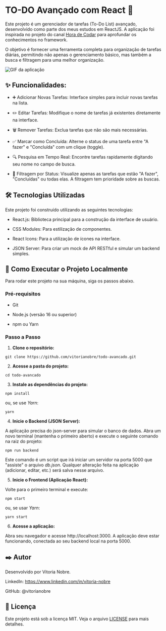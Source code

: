 # TO-DO Avançado com React 🚀

Este projeto é um gerenciador de tarefas (To-Do List) avançado, desenvolvido como parte dos meus estudos em ReactJS. A aplicação foi inspirada no projeto do canal [Hora de Codar](https://youtu.be/HSssE1PRQcA?si=rlvztlq_jWcN7MHe) para aprofundar os conhecimentos no framework.

O objetivo é fornecer uma ferramenta completa para organização de tarefas diárias, permitindo não apenas o gerenciamento básico, mas também a busca e filtragem para uma melhor organização.

![GIF da aplicação](./public/TO-DO%20Avançado.gif)

## ✨ Funcionalidades:
- ➕ Adicionar Novas Tarefas: Interface simples para incluir novas tarefas na lista.

- ✏️ Editar Tarefas: Modifique o nome de tarefas já existentes diretamente na interface.

- 🗑️ Remover Tarefas: Exclua tarefas que não são mais necessárias.

- ✅ Marcar como Concluída: Alterne o status de uma tarefa entre "A fazer" e "Concluída" com um clique (toggle).

- 🔍 Pesquisa em Tempo Real: Encontre tarefas rapidamente digitando seu nome no campo de busca.

- 🚦 Filtragem por Status: Visualize apenas as tarefas que estão "A fazer", "Concluídas" ou todas elas. A filtragem tem prioridade sobre as buscas.

## 🛠️ Tecnologias Utilizadas
Este projeto foi construído utilizando as seguintes tecnologias:

- React.js: Biblioteca principal para a construção da interface de usuário.

- CSS Modules: Para estilização de componentes.

- React Icons: Para a utilização de ícones na interface.

- JSON Server: Para criar um mock de API RESTful e simular um backend simples.

## 🚀 Como Executar o Projeto Localmente
Para rodar este projeto na sua máquina, siga os passos abaixo.

### Pré-requisitos
- Git

- Node.js (versão 16 ou superior)

- npm ou Yarn

### Passo a Passo
1. **Clone o repositório:**
``` 
git clone https://github.com/vitorianobre/todo-avancado.git
```

2. **Acesse a pasta do projeto:**
````
cd todo-avancado
````

3. **Instale as dependências do projeto:**
````
npm install
````
ou, se use *Yarn*:
````
yarn
````

4. **Inicie o Backend (JSON Server):**

A aplicação precisa do json-server para simular o banco de dados. Abra um novo terminal (mantenha o primeiro aberto) e execute o seguinte comando na raiz do projeto:

````
npm run backend
````

Este comando é um script que irá iniciar um servidor na porta 5000 que "assiste" o arquivo *db.json*. Qualquer alteração feita na aplicação (adicionar, editar, etc.) será salva nesse arquivo.

5. **Inicie o Frontend (Aplicação React):**

Volte para o primeiro terminal e execute:
````
npm start
````
ou, se usar *Yarn*:
````
yarn start
````

6. **Acesse a aplicação:**

Abra seu navegador e acesse http://localhost:3000. A aplicação deve estar funcionando, conectada ao seu backend local na porta 5000.

## ✒️ Autor
Desenvolvido por Vitoria Nobre.

LinkedIn: <https://www.linkedin.com/in/vitoria-nobre>

GitHub: @vitorianobre

## 📄 Licença
Este projeto está sob a licença MIT. Veja o arquivo [LICENSE](./LICENSE) para mais detalhes.